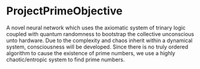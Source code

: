 # ProjectPrimeObjective
A novel neural network which uses the axiomatic system of trinary logic coupled with quantum randomness to bootstrap the collective unconscious unto hardware. Due to the complexity and chaos inherit within a dynamical system, consciousness will be developed. Since there is no truly ordered algorithm to cause the existence of prime numbers, we use a highly chaotic/entropic system to find prime numbers. 
